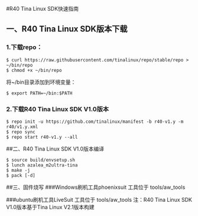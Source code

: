 #R40 Tina Linux SDK快速指南
## 一、R40 Tina Linux SDK版本下载
### 1.下载repo：
```
$ curl https://raw.githubusercontent.com/tinalinux/repo/stable/repo > ~/bin/repo
$ chmod +x ~/bin/repo
```
将~/bin目录添加到环境变量：
```
$ export PATH=~/bin:$PATH
```
### 2.下载R40 Tina Linux SDK V1.0版本
```
$ repo init -u https://github.com/tinalinux/manifest -b r40-v1.y -m r40/v1.y.xml
$ repo sync
$ repo start r40-v1.y --all
```
##二、R40 Tina Linux SDK V1.0版本编译
```
$ source build/envsetup.sh
$ lunch azalea_m2ultra-tina
$ make -j
$ pack [-d]
```
##三、固件烧写
###Windows刷机工具phoenixsuit
工具位于 tools/aw_tools

###ubuntu刷机工具LiveSuit
工具位于 tools/aw_tools
注：R40 Tina Linux SDK V1.0版本基于Tina Linux V2.1版本构建
